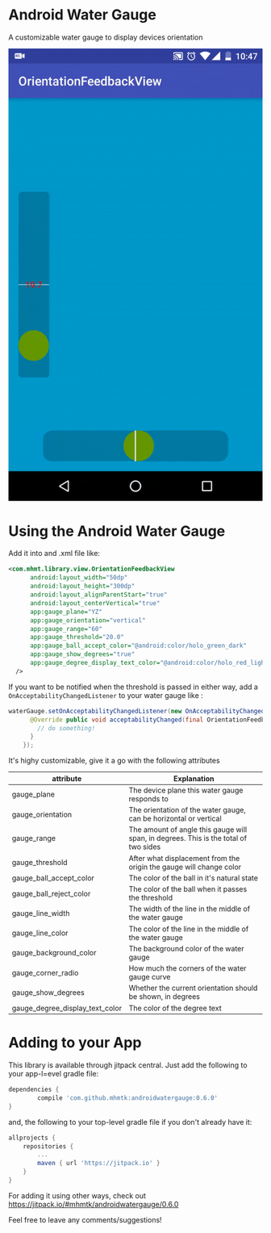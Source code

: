 # Android Water Gauge
A customizable water gauge to display devices orientation

![alt text](https://github.com/mhmtk/Android-Water-Gauge/blob/master/demo/water_gauge.gif "Demo")

Using the Android Water Gauge
===
Add it into and .xml file like:

```xml
<com.mhmt.library.view.OrientationFeedbackView
      android:layout_width="50dp"
      android:layout_height="300dp"
      android:layout_alignParentStart="true"
      android:layout_centerVertical="true"
      app:gauge_plane="YZ"
      app:gauge_orientation="vertical"
      app:gauge_range="60"
      app:gauge_threshold="20.0"
      app:gauge_ball_accept_color="@android:color/holo_green_dark"
      app:gauge_show_degrees="true"
      app:gauge_degree_display_text_color="@android:color/holo_red_light"
  />
```
If you want to be notified when the threshold is passed in either way, add a `OnAcceptabilityChangedListener` to your water gauge like :
```java
waterGauge.setOnAcceptabilityChangedListener(new OnAcceptabilityChangedListener() {
      @Override public void acceptabilityChanged(final OrientationFeedbackView view, final boolean acceptable) {
        // do something!
      }
    });
```
It's highy customizable, give it a go with the following attributes

| attribute     | Explanation   |
| ------------- | ------------- |
| gauge_plane   | The device plane this water gauge responds to |
| gauge_orientation| The orientation of the water gauge, can be horizontal or vertical |
| gauge_range | The amount of angle this gauge will span, in degrees. This is the total of two sides |
| gauge_threshold | After what displacement from the origin the gauge will change color|
| gauge_ball_accept_color | The color of the ball in it's natural state |
| gauge_ball_reject_color | The color of the ball when it passes the threshold |
| gauge_line_width | The width of the line in the middle of the water gauge|
| gauge_line_color | The color of the line in the middle of the water gauge |
| gauge_background_color | The background color of the water gauge |
| gauge_corner_radio | How much the corners of the water gauge curve |
| gauge_show_degrees | Whether the current orientation should be shown, in degrees |
| gauge_degree_display_text_color | The color of the degree text |

Adding to your App
===
This library is available through jitpack central.
Just add the following to your app-l=evel gradle file:
```groovy
dependencies {
        compile 'com.github.mhmtk:androidwatergauge:0.6.0'
}
```
and, the following to your top-level gradle file if you don't already have it:
```groovy
allprojects {
	repositories {
		...
		maven { url 'https://jitpack.io' }
	}
}
```
For adding it using other ways, check out https://jitpack.io/#mhmtk/androidwatergauge/0.6.0

Feel free to leave any comments/suggestions!
